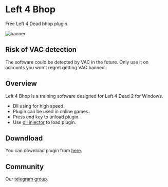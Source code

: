 # Left 4 Bhop

Free Left 4 Dead bhop plugin.

![banner](https://steamcdn-a.akamaihd.net/steam/apps/550/capsule_616x353.jpg?t=1601578341)

## Risk of VAC detection

The software could be detected by VAC in the future. Only use it on accounts you won't regret getting VAC banned.

## Overview

Left 4 Bhop is a training software designed for Left 4 Dead 2 for Windows.

* Dll using for high speed.
* Plugin can be used in online games.
* Press end key to unload plugin.
* Use [dll injector](https://processhacker.sourceforge.io/downloads.php) to load plugin.
## Downdload

You can download plugin from [here](https://mega.nz/file/8NchEaoY#pY-m4x-HYrZn35Vw4hvI881rZ0n-QHveu4l3rT1ZqvI).

## Community

Our [telegram group](https://t.me/LittleSoftwareStudio).
